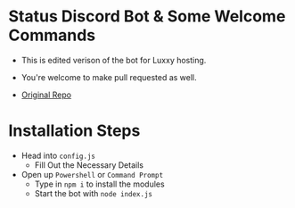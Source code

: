 # Status Discord Bot & Some Welcome Commands

- This is edited verison of the bot for Luxxy hosting.

- You're welcome to make pull requested as well. 

- [Original Repo](https://github.com/Luxxy-Hosting/host-bot)

# Installation Steps

- Head into `config.js` 
   - Fill Out the Necessary Details 
- Open up `Powershell` or `Command Prompt`
   - Type in `npm i` to install the modules
   - Start the bot with `node index.js`